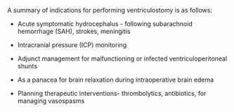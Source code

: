 A summary of indications for performing ventriculostomy is as follows:

- Acute symptomatic hydrocephalus - following subarachnoid hemorrhage (SAH), strokes, meningitis

- Intracranial pressure (ICP) monitoring

- Adjunct management for malfunctioning or infected ventriculoperitoneal shunts

- As a panacea for brain relaxation during intraoperative brain edema

- Planning therapeutic interventions- thrombolytics, antibiotics, for managing vasospasms